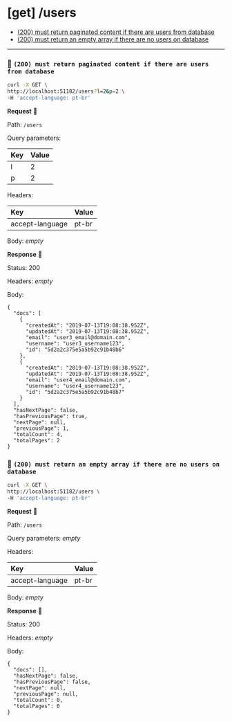 # [get] /users

* [(200) must return paginated content if there are users from database](#425b501c40)
* [(200) must return an empty array if there are no users on database](#fa7384a410)

---

### :chicken: `(200) must return paginated content if there are users from database` <a name="425b501c40"></a>

```sh
curl -X GET \
http://localhost:51182/users?l=2&p=2 \
-H 'accept-language: pt-br'
```

**Request** :egg:

Path: `/users`

Query parameters: 

| Key | Value |
| :--- | :--- |
| l | 2 |
| p | 2 |

Headers: 

| Key | Value |
| :--- | :--- |
| accept-language | pt-br |

Body: _empty_

**Response** :hatching_chick:

Status: 200

Headers: _empty_

Body: 

```
{
  "docs": [
    {
      "createdAt": "2019-07-13T19:08:38.952Z",
      "updatedAt": "2019-07-13T19:08:38.952Z",
      "email": "user3_email@domain.com",
      "username": "user3_username123",
      "id": "5d2a2c375e5a5b92c91b48b6"
    },
    {
      "createdAt": "2019-07-13T19:08:38.952Z",
      "updatedAt": "2019-07-13T19:08:38.952Z",
      "email": "user4_email@domain.com",
      "username": "user4_username123",
      "id": "5d2a2c375e5a5b92c91b48b7"
    }
  ],
  "hasNextPage": false,
  "hasPreviousPage": true,
  "nextPage": null,
  "previousPage": 1,
  "totalCount": 4,
  "totalPages": 2
}
```

### :chicken: `(200) must return an empty array if there are no users on database` <a name="fa7384a410"></a>

```sh
curl -X GET \
http://localhost:51182/users \
-H 'accept-language: pt-br'
```

**Request** :egg:

Path: `/users`

Query parameters: _empty_

Headers: 

| Key | Value |
| :--- | :--- |
| accept-language | pt-br |

Body: _empty_

**Response** :hatching_chick:

Status: 200

Headers: _empty_

Body: 

```
{
  "docs": [],
  "hasNextPage": false,
  "hasPreviousPage": false,
  "nextPage": null,
  "previousPage": null,
  "totalCount": 0,
  "totalPages": 0
}
```
